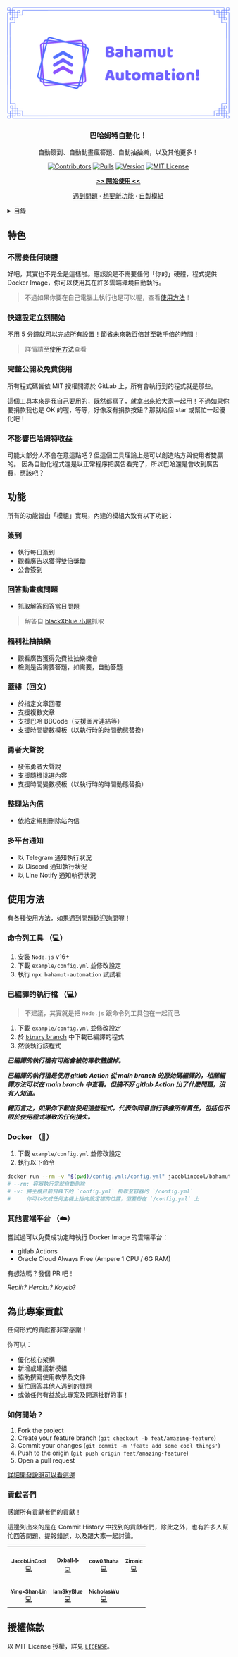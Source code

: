 
<br />
<div align="center">
  
[![Banner][banner-img]][gitlab-url]

### 巴哈姆特自動化！

自動簽到、自動動畫瘋答題、自動抽抽樂，以及其他更多！

[![Contributors][contributors-shield]][contributors-url]
[![Pulls][pull-shield]][pull-url]
[![Version][version-shield]][version-url]
[![MIT License][license-shield]][license-url]

[**>> 開始使用 <<**](#使用方法)

[遇到問題][discussion-qa] ·
[想要新功能][discussion-idea] ·
[自製模組](./src/modules/module.js)

</div>

<!-- TABLE OF CONTENTS -->
<details>
  <summary>目錄</summary>

  1. [特色](#特色)
     - [不需要任何硬體](#不需要任何硬體)
     - [快速設定立刻開始](#快速設定立刻開始)
     - [完整公開及免費使用](#完整公開及免費使用)
     - [不影響巴哈姆特收益](#不影響巴哈姆特收益)
  2. [功能](#功能)
     - [簽到](#簽到)
     - [回答動畫瘋問題](#回答動畫瘋問題)
     - [福利社抽抽樂](#福利社抽抽樂)
     - [蓋樓（回文）](#蓋樓（回文）)
     - [勇者大聲說](#勇者大聲說)
     - [整理站內信](#整理站內信)
     - [多平台通知](#多平台通知)
  3. [使用方法](#使用方法)
     - [命令列工具 （💻）](#use-cli)
     - [已編譯的執行檔 （💻）](#use-binary)
     - [Docker （🐳）](#use-docker)
     - [其他雲端平台 （☁️）](#use-other-platforms)
  4. [為此專案貢獻](#為此專案貢獻)
     - [如何開始？](#如何開始)
     - [貢獻者們](#貢獻者們)

</details>

## 特色

### 不需要任何硬體

好吧，其實也不完全是這樣啦。應該說是不需要任何「你的」硬體，程式提供 Docker Image，你可以使用其在許多雲端環境自動執行。

> 不過如果你要在自己電腦上執行也是可以喔，查看[使用方法](#使用方法)！

### 快速設定立刻開始

不用 5 分鐘就可以完成所有設置！節省未來數百倍甚至數千倍的時間！

> 詳情請至[使用方法](#使用方法)查看

### 完整公開及免費使用

所有程式碼皆依 MIT 授權開源於 GitLab 上，所有會執行到的程式就是那些。

這個工具本來是我自己要用的，既然都寫了，就拿出來給大家一起用！不過如果你要捐款我也是 OK 的喔，等等，好像沒有捐款按鈕？那就給個 star 或幫忙一起優化吧！

### 不影響巴哈姆特收益

可能大部分人不會在意這點吧？但這個工具理論上是可以創造站方與使用者雙贏的。
因為自動化程式還是以正常程序把廣告看完了，所以巴哈還是會收到廣告費，應該吧？

## 功能

所有的功能皆由「模組」實現，內建的模組大致有以下功能：

### 簽到

- 執行每日簽到
- 觀看廣告以獲得雙倍獎勵
- 公會簽到

### 回答動畫瘋問題

- 抓取解答回答當日問題

> 解答自 [blackXblue 小屋](https://home.gamer.com.tw/homeindex.php?owner=blackxblue)抓取

### 福利社抽抽樂

- 觀看廣告獲得免費抽抽樂機會
- 檢測是否需要答題，如需要，自動答題

### 蓋樓（回文）

- 於指定文章回覆
- 支援複數文章
- 支援巴哈 BBCode（支援圖片連結等）
- 支援時間變數模板（以執行時的時間動態替換）

### 勇者大聲說

- 發佈勇者大聲說
- 支援隨機挑選內容
- 支援時間變數模板（以執行時的時間動態替換）

### 整理站內信

- 依給定規則刪除站內信

### 多平台通知

- 以 Telegram 通知執行狀況
- 以 Discord 通知執行狀況
- 以 Line Notify 通知執行狀況

## 使用方法

有各種使用方法，如果遇到問題歡迎[詢問][discussion-qa]喔！

<a id="use-cli"></a>

### 命令列工具 （💻）

1. 安裝 `Node.js` v16+
2. 下載 `example/config.yml` 並修改設定
3. 執行 `npx bahamut-automation` 試試看

<a id="use-binary"></a>

### 已編譯的執行檔 （💻）

> 不建議，其實就是把 `Node.js` 跟命令列工具包在一起而已

1. 下載 `example/config.yml` 並修改設定
2. 於 [`binary` branch](https://gitlab.com/jacoblincool/bahamut-automation/tree/binary) 中下載已編譯的程式
3. 然後執行該程式

***已編譯的執行檔有可能會被防毒軟體擋掉。***

***已編譯的執行檔是使用 gitlab Action 從 main branch 的原始碼編譯的，相關編譯方法可以在 main branch 中查看。但搞不好 gitlab Action 出了什麼問題，沒有人知道。***

***總而言之，如果你下載並使用這些程式，代表你同意自行承擔所有責任，包括但不限於使用程式導致的任何損失。***

<a id="use-docker"></a>

### Docker （🐳）

1. 下載 `example/config.yml` 並修改設定
2. 執行以下命令

```sh
docker run --rm -v "$(pwd)/config.yml:/config.yml" jacoblincool/bahamut-automation
# --rm: 容器執行完就自動刪除
# -v: 將主機目前目錄下的 `config.yml` 掛載至容器的 `/config.yml`
#     你可以改成任何主機上指向設定檔的位置，但要掛在 `/config.yml` 上
```

<a id="use-other-platforms"></a>

### 其他雲端平台 （☁️）

嘗試過可以免費成功定時執行 Docker Image 的雲端平台：

- gitlab Actions
- Oracle Cloud Always Free (Ampere 1 CPU / 6G RAM)

有想法嗎？發個 PR 吧！

_Replit?_ _Heroku?_ _Koyeb?_

## 為此專案貢獻

任何形式的貢獻都非常感謝！

你可以：

- 優化核心架構
- 新增或建議新模組
- 協助撰寫使用教學及文件
- 幫忙回答其他人遇到的問題
- 或做任何有益於此專案及開源社群的事！

### 如何開始？

1. Fork the project
2. Create your feature branch (`git checkout -b feat/amazing-feature`)
3. Commit your changes (`git commit -m 'feat: add some cool things'`)
4. Push to the origin (`git push origin feat/amazing-feature`)
5. Open a pull request

[詳細開發說明可以看這邊](./CONTRIBUTING.md)

### 貢獻者們

感謝所有貢獻者們的貢獻！

這邊列出來的是在 Commit History 中找到的貢獻者們，除此之外，也有許多人幫忙回答問題、提報錯誤，以及跟大家一起討論。

<!-- ALL-CONTRIBUTORS-LIST:START - Do not remove or modify this section -->
<!-- prettier-ignore-start -->
<!-- markdownlint-disable -->
<table>
  <tr>
    <td align="center"><a href="https://jacoblin.cool/"><img src="https://avatars.gitlabusercontent.com/u/28478594?v=4?s=96" width="96px;" alt=""/><br /><sub><b>JacobLinCool</b></sub></a><br /><a href="https://gitlab.com/jacoblincool/bahamut-automation/commits?author=JacobLinCool" title="Code">💻</a></td>
    <td align="center"><a href="https://dxball.gitlab.io/"><img src="https://avatars.gitlabusercontent.com/u/194673?v=4?s=96" width="96px;" alt=""/><br /><sub><b>Dxball ☕</b></sub></a><br /><a href="https://gitlab.com/jacoblincool/bahamut-automation/commits?author=dxball" title="Code">💻</a></td>
    <td align="center"><a href="https://cow03haha.gitlab.io/"><img src="https://avatars.gitlabusercontent.com/u/44705326?v=4?s=96" width="96px;" alt=""/><br /><sub><b>cow03haha</b></sub></a><br /><a href="https://gitlab.com/jacoblincool/bahamut-automation/commits?author=cow03haha" title="Code">💻</a></td>
    <td align="center"><a href="https://gitlab.com/Tony-Liou"><img src="https://avatars.gitlabusercontent.com/u/13446378?v=4?s=96" width="96px;" alt=""/><br /><sub><b>Zironic</b></sub></a><br /><a href="https://gitlab.com/jacoblincool/bahamut-automation/commits?author=Tony-Liou" title="Code">💻</a></td>
  </tr>
  <tr>
    <td align="center"><a href="https://gitlab.com/yslinear"><img src="https://avatars.gitlabusercontent.com/u/31029063?v=4?s=96" width="96px;" alt=""/><br /><sub><b>Ying-Shan Lin</b></sub></a><br /><a href="https://gitlab.com/jacoblincool/bahamut-automation/commits?author=yslinear" title="Code">💻</a></td>
    <td align="center"><a href="https://gitlab.com/IamSkyBlue"><img src="https://avatars.gitlabusercontent.com/u/34653812?v=4?s=96" width="96px;" alt=""/><br /><sub><b>IamSkyBlue</b></sub></a><br /><a href="https://gitlab.com/jacoblincool/bahamut-automation/commits?author=IamSkyBlue" title="Code">💻</a></td>
    <td align="center"><a href="https://gitlab.com/nico12313"><img src="https://avatars.gitlabusercontent.com/u/27029472?v=4?s=96" width="96px;" alt=""/><br /><sub><b>NicholasWu</b></sub></a><br /><a href="https://gitlab.com/jacoblincool/bahamut-automation/commits?author=nico12313" title="Code">💻</a></td>
  </tr>
</table>

<!-- markdownlint-restore -->
<!-- prettier-ignore-end -->

<!-- ALL-CONTRIBUTORS-LIST:END -->

## 授權條款

以 MIT License 授權，詳見 [`LICENSE`](./LICENSE)。

<!-- Links! -->
[banner-img]: web/Bahamut-Automation.png
[gitlab-url]: https://gitlab.com/jacoblincool/bahamut-automation
[discussion]: https://gitlab.com/JacobLinCool/bahamut-automation/-/issues
[discussion-qa]: https://gitlab.com/JacobLinCool/bahamut-automation/-/issues
[discussion-idea]: https://gitlab.com/JacobLinCool/bahamut-automation/-/issues
[contributors-shield]: https://img.shields.io/gitlab/contributors/jacoblincool/bahamut-automation.svg?style=flat-square&color=6f61ff
[contributors-url]: https://gitlab.com/JacobLinCool/bahamut-automation/-/graphs/main
[pull-shield]: https://img.shields.io/docker/pulls/jacoblincool/bahamut-automation.svg?style=flat-square&color=6f61ff
[pull-url]: https://hub.docker.com/r/jacoblincool/bahamut-automation
[version-shield]: https://img.shields.io/gitlab/v/tag/jacoblincool/bahamut-automation.svg?style=flat-square&color=6f61ff
[version-url]: https://gitlab.com/JacobLinCool/bahamut-automation/-/tags
[license-shield]: https://img.shields.io/gitlab/license/JacobLinCool/Bahamut-Automation.svg?style=flat-square&color=6f61ff
[license-url]: https://gitlab.com/JacobLinCool/bahamut-automation/-/blob/main/LICENSE
[product-screenshot]: images/screenshot.png
